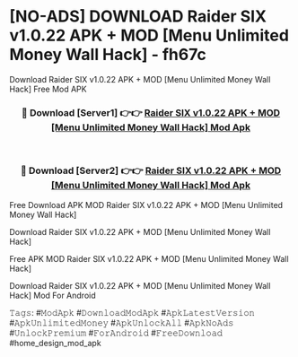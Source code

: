 # [NO-ADS] DOWNLOAD Raider SIX v1.0.22 APK + MOD [Menu Unlimited Money Wall Hack] - fh67c
Download Raider SIX v1.0.22 APK + MOD [Menu Unlimited Money Wall Hack] Free Mod APK

<div align="center">
<h3>🔴 Download [Server1] 👉👉 <a href="https://apk-comot.site?title=Raider_SIX_v1.0.22_APK_+_MOD_[Menu_Unlimited_Money_Wall_Hack]">Raider SIX v1.0.22 APK + MOD [Menu Unlimited Money Wall Hack] Mod Apk</a></h3><br>

<h3>🔴 Download [Server2] 👉👉 <a href="https://apk-comot.site?title=Raider_SIX_v1.0.22_APK_+_MOD_[Menu_Unlimited_Money_Wall_Hack]">Raider SIX v1.0.22 APK + MOD [Menu Unlimited Money Wall Hack] Mod Apk</a></h3>
</div>


Free Download APK MOD Raider SIX v1.0.22 APK + MOD [Menu Unlimited Money Wall Hack]

Download Raider SIX v1.0.22 APK + MOD [Menu Unlimited Money Wall Hack] 

Free APK MOD Raider SIX v1.0.22 APK + MOD [Menu Unlimited Money Wall Hack] 

Download Raider SIX v1.0.22 APK + MOD [Menu Unlimited Money Wall Hack] Mod For Android

𝚃𝚊𝚐𝚜: #𝙼𝚘𝚍𝙰𝚙𝚔 #𝙳𝚘𝚠𝚗𝚕𝚘𝚊𝚍𝙼𝚘𝚍𝙰𝚙𝚔 #𝙰𝚙𝚔𝙻𝚊𝚝𝚎𝚜𝚝𝚅𝚎𝚛𝚜𝚒𝚘𝚗 #𝙰𝚙𝚔𝚄𝚗𝚕𝚒𝚖𝚒𝚝𝚎𝚍𝙼𝚘𝚗𝚎𝚢 #𝙰𝚙𝚔𝚄𝚗𝚕𝚘𝚌𝚔𝙰𝚕𝚕 #𝙰𝚙𝚔𝙽𝚘𝙰𝚍𝚜 #𝚄𝚗𝚕𝚘𝚌𝚔𝙿𝚛𝚎𝚖𝚒𝚞𝚖 #𝙵𝚘𝚛𝙰𝚗𝚍𝚛𝚘𝚒𝚍 #𝙵𝚛𝚎𝚎𝙳𝚘𝚠𝚗𝚕𝚘𝚊𝚍 #home_design_mod_apk